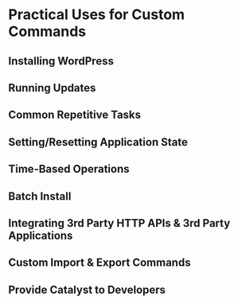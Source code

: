 # Practical Uses for Custom Commands

## Installing WordPress

## Running Updates

## Common Repetitive Tasks

## Setting/Resetting Application State

## Time-Based Operations

## Batch Install

## Integrating 3rd Party HTTP APIs & 3rd Party Applications

## Custom Import & Export Commands

## Provide Catalyst to Developers
